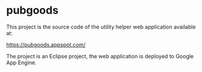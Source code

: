 # pubgoods
This project is the source code of the utility helper web application available at:

https://pubgoods.appspot.com/

The project is an Eclipse project, the  web application is deployed to Google App Engine.
